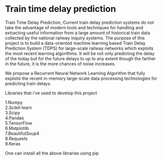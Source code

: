 # Train time delay prediction
Train Time Delay Prediction,
Current train delay prediction systems do not take the advantage of modern tools and techniques for handling and extracting useful information from a large amount of historical train data collected by the national railway inquiry systems. The purpose of this project is to build a data-oriented machine learning based Train Delay Prediction System (TDPS) for large-scale railway networks which exploits the most recent learning algorithms. It will be not only predicting the delay of the today but for the future delays to up to any extent though the farther in the future, it is the more chances of noise increases.

We propose a Recurrent Neural Network Learning Algorithm that fully exploits the recent in-memory large-scale data processing technologies for predicting train delays. 


Libraries that i've used to develop this project

1.Numpy<br>
2.Scikit-learn <br>
3.Scipy <br>
4.Pandas <br>
5.TensorFlow <br>
6.Matplotlib <br>
7.BeautifulSoup4 <br>
8.Requests <br>
9.Keras <br>

One can install all the above libraries using pip
